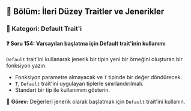 ## 📘 Bölüm: İleri Düzey Traitler ve Jenerikler  
### 🔹 Kategori: Default Trait'i  
#### ❓ Soru 154: Varsayılan başlatma için Default trait'inin kullanımı

`Default` trait'ini kullanarak jenerik bir tipin yeni bir örneğini oluşturan bir fonksiyon yazın.

- Fonksiyon parametre almayacak ve `T` tipinde bir değer döndürecek.
- `T`, `Default` trait'ini uygulayan tiplerle sınırlandırılmalı.
- Standart bir tip ile kullanımını gösterin.

🔧 **Görev:** Değerleri jenerik olarak başlatmak için `Default` trait'ini kullanın.

